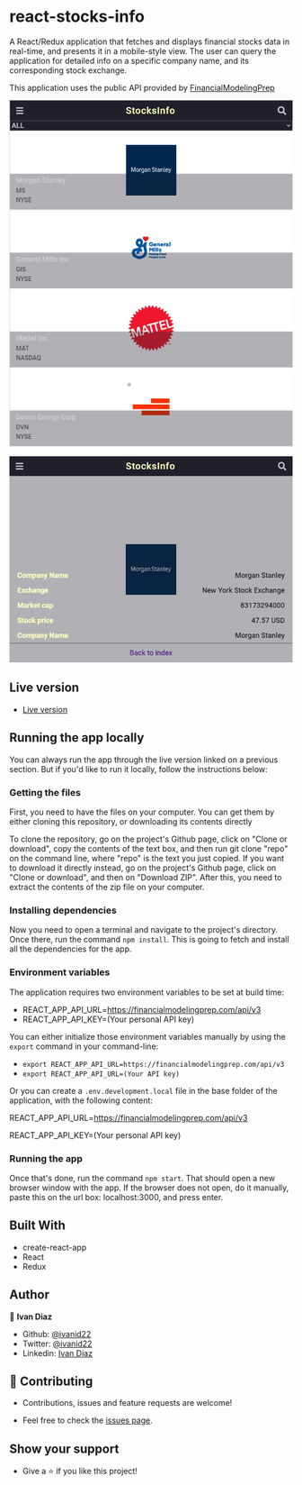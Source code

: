 # react-stocks-info

A React/Redux application that fetches and displays financial stocks data in real-time, and presents it in a mobile-style view. The user can query the application for detailed info on a specific company name, and its corresponding stock exchange.

This application uses the public API provided by [FinancialModelingPrep](https://financialmodelingprep.com/)

![index](capture-1.png)

![detail](capture-2.png)

## Live version

- [Live version](https://react-stocks-info.netlify.app/)
  
## Running the app locally
You can always run the app through the live version linked on a previous section. But if you'd like to run it locally, follow the instructions below:

### Getting the files
First, you need to have the files on your computer. You can get them by either cloning this repository, or downloading its contents directly

To clone the repository, go on the project's Github page, click on "Clone or download", copy the contents of the text box, and then run git clone "repo" on the command line, where "repo" is the text you just copied.
If you want to download it directly instead, go on the project's Github page, click on "Clone or download", and then on "Download ZIP". After this, you need to extract the contents of the zip file on your computer.

### Installing dependencies
Now you need to open a terminal and navigate to the project's directory. Once there, run the command `npm install`. This is going to fetch and install all the dependencies for the app.

### Environment variables
The application requires two environment variables to be set at build time:

- REACT_APP_API_URL=https://financialmodelingprep.com/api/v3
- REACT_APP_API_KEY=(Your personal API key)

You can either initialize those environment variables manually by using the `export` command in your command-line:

- `export REACT_APP_API_URL=https://financialmodelingprep.com/api/v3`
- `export REACT_APP_API_URL=(Your API key)`

Or you can create a `.env.development.local` file in the base folder of the application, with the following content:

REACT_APP_API_URL=https://financialmodelingprep.com/api/v3

REACT_APP_API_KEY=(Your personal API key)

### Running the app
Once that's done, run the command `npm start`. That should open a new browser window with the app. If the browser does not open, do it manually, paste this on the url box: localhost:3000, and press enter.

## Built With
  - create-react-app
  - React
  - Redux

## Author

👤 **Ivan Diaz**

  - Github: [@ivanid22](https://github.com/ivanid22)
  - Twitter: [@ivanid22](https://twitter.com/ivanid22)
  - Linkedin: [Ivan Diaz](www.linkedin.com/in/ivanid22)


## 🤝 Contributing

  - Contributions, issues and feature requests are welcome!

  - Feel free to check the [issues page](./issues).

## Show your support

  - Give a ⭐️ if you like this project!
  